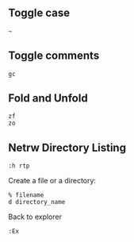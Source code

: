 ## Toggle case
```
~
```

## Toggle comments
```
gc
```

## Fold and Unfold
```
zf
zo
```


## Netrw Directory Listing
```
:h rtp
```

Create a file or a directory: 
```
% filename
d directory_name
```

Back to explorer
```
:Ex
```
